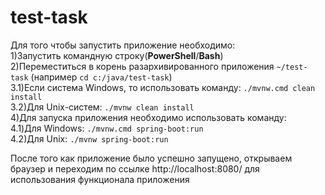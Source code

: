 # test-task

Для того чтобы запустить приложение необходимо:  
1)Запустить командную строку(**PowerShell**/**Bash**)   
2)Переместиться в корень разархивированного приложения `~/test-task` (например `cd c:/java/test-task`)  
3.1)Если система Windows, то использовать команду: `./mvnw.cmd clean install`  
3.2)Для Unix-систем: `./mvnw clean install`  
4)Для запуска приложения необходимо использовать команду:  
4.1)Для Windows: `./mvnw.cmd spring-boot:run`  
4.2)Для Unix: `./mvnw spring-boot:run`  
  
После того как приложение было успешно запущено, открываем браузер и переходим по ссылке http://localhost:8080/ для использования функционала приложения